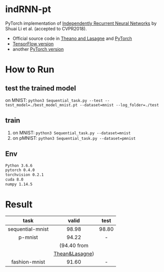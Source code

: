 # indRNN-pt
PyTorch implementation of [Independently Recurrent Neural Networks](https://arxiv.org/pdf/1803.04831.pdf) by Shuai Li et al. (accepted to CVPR2018).

- Official source code in [Theano and Lasagne](https://github.com/Sunnydreamrain/IndRNN_Theano_Lasagne) and [PyTorch](https://github.com/Sunnydreamrain/IndRNN_pytorch)
- [TensorFlow version](https://github.com/batzner/indrnn)
- another [PyTorch version](https://github.com/StefOe/indrnn-pytorch)

# How to Run
## test the trained model
on MNIST: `python3 Sequential_task.py --test --test_model=./best_model_mnist.pt --dataset=mnist --log_folder=./test`

## train
1. on MNIST: `python3 Sequential_task.py --dataset=mnist`
2. on pMNIST: `python3 Sequential_task.py --dataset=pmnist`

## Env

```bash
Python 3.6.6
pytorch 0.4.0
torchvision 0.2.1
cuda 8.0
numpy 1.14.5
```

# Result

| task  | valid | test |
|:------:|:------:|:------:|
| sequential-mnist |  98.98 | 98.80 |
| p-mnist | 94.22 | - |
|   | (94.40 from |  |
|   | [Thean&Lasagne](https://github.com/Sunnydreamrain/IndRNN_Theano_Lasagne)) |  |
| fashion-mnist | 91.60 | - |